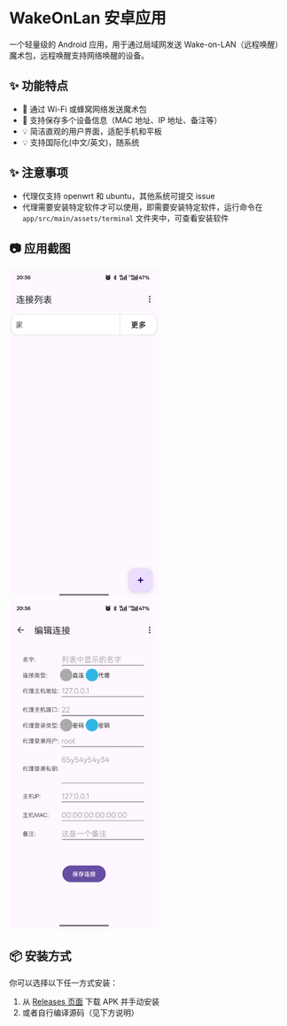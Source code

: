 # WakeOnLan 安卓应用

一个轻量级的 Android 应用，用于通过局域网发送 Wake-on-LAN（远程唤醒）魔术包，远程唤醒支持网络唤醒的设备。

## ✨ 功能特点

- 📡 通过 Wi-Fi 或蜂窝网络发送魔术包
- 📝 支持保存多个设备信息（MAC 地址、IP 地址、备注等）
- 💡 简洁直观的用户界面，适配手机和平板
- 💡 支持国际化(中文/英文)，随系统

## ✨ 注意事项

- 代理仅支持 openwrt 和 ubuntu，其他系统可提交 issue
- 代理需要安装特定软件才可以使用，即需要安装特定软件，运行命令在 `app/src/main/assets/terminal` 文件夹中，可查看安装软件

## 📷 应用截图

<img src="https://github.com/fengluo2/Wake-on-LAN/blob/main/readme/1.jpg" width="270" alt="show">
<img src="https://github.com/fengluo2/Wake-on-LAN/blob/main/readme/2.jpg" width="270" alt="show">

## 📦 安装方式

你可以选择以下任一方式安装：

1. 从 [Releases 页面](https://github.com/yourname/WakeOnLan-Android/releases) 下载 APK 并手动安装
2. 或者自行编译源码（见下方说明）